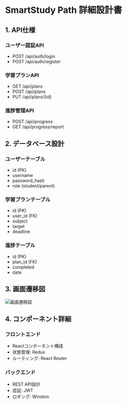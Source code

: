 # SmartStudy Path 詳細設計書

## 1. API仕様
### ユーザー認証API
- POST /api/auth/login
- POST /api/auth/register

### 学習プランAPI
- GET /api/plans
- POST /api/plans
- PUT /api/plans/{id}

### 進捗管理API
- POST /api/progress
- GET /api/progress/report

## 2. データベース設計
### ユーザーテーブル
- id (PK)
- username
- password_hash
- role (student/parent)

### 学習プランテーブル
- id (PK)
- user_id (FK)
- subject
- target
- deadline

### 進捗テーブル
- id (PK)
- plan_id (FK)
- completed
- date

## 3. 画面遷移図
![画面遷移図](screen_flow.png)

## 4. コンポーネント詳細
### フロントエンド
- Reactコンポーネント構成
- 状態管理: Redux
- ルーティング: React Router

### バックエンド
- REST API設計
- 認証: JWT
- ロギング: Winston